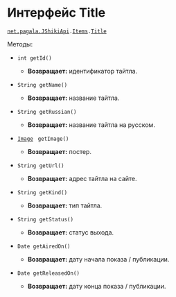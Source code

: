 [//]: # (Created by Firely-Pasha on 16.12.2017)

# Интерфейс Title

[`net.pagala.JShikiApi`](../../README.md)`.`[`Items`](../Items.md)`.`[`Title`](../../src/main/java/net/pagala/JShikiApi/Items/Title.java)

Методы:

* `int getId()`
    * **Возвращает:** идентификатор тайтла.

* `String getName()`
    * **Возвращает:** название тайтла.

* `String getRussian()`
    * **Возвращает:** название тайтла на русском.

* [`Image`](./Image.md) ` getImage()`
    * **Возвращает:** постер.

* `String getUrl()`
    * **Возвращает:** адрес тайтла на сайте.

* `String getKind()`
    * **Возвращает:** тип тайтла.

* `String getStatus()`
    * **Возвращает:** статус выхода.

* `Date getAiredOn()`
    * **Возвращает:** дату начала показа / публикации.

* `Date getReleasedOn()`
    * **Возвращает:** дату конца показа / публикации.
